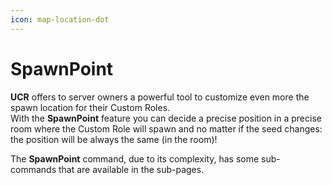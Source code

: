 ```yaml
---
icon: map-location-dot
---
```


# SpawnPoint

**UCR** offers to server owners a powerful tool to customize even more the spawn location for their Custom Roles.\
With the **SpawnPoint** feature you can decide a precise position in a precise room where the Custom Role will spawn and no matter if the seed changes: the position will be always the same (in the room)!

The **SpawnPoint** command, due to its complexity, has some sub-commands that are available in the sub-pages.

